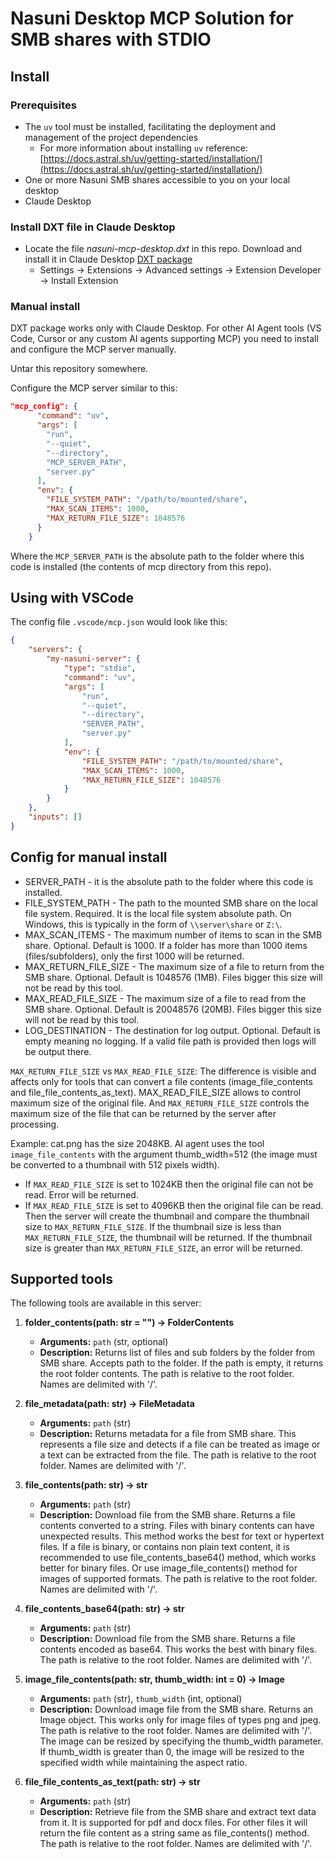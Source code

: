 # Nasuni Desktop MCP Solution for SMB shares with STDIO

## Install

### Prerequisites

* The `uv` tool must be installed, facilitating the deployment and management of the project dependencies
	* For more information about installing `uv` reference: [https://docs.astral.sh/uv/getting-started/installation/](https://docs.astral.sh/uv/getting-started/installation/)
* One or more Nasuni SMB shares accessible to you on your local desktop
* Claude Desktop

### Install DXT file in Claude Desktop

* Locate the file *nasuni-mcp-desktop.dxt* in this repo. Download and install it in Claude Desktop [DXT package](nasuni-mcp-server.dxt)
	* Settings -> Extensions -> Advanced settings -> Extension Developer -> Install Extension

### Manual install

DXT package works only with Claude Desktop. For other AI Agent tools (VS Code, Cursor or any custom AI agents supporting MCP) you need to install and configure the MCP server manually.

Untar this repository somewhere.

Configure the MCP server similar to this:

```json
"mcp_config": {
      "command": "uv",
      "args": [
        "run", 
        "--quiet",
        "--directory",
        "MCP_SERVER_PATH",
        "server.py"
      ],
      "env": {
        "FILE_SYSTEM_PATH": "/path/to/mounted/share",
        "MAX_SCAN_ITEMS": 1000,
        "MAX_RETURN_FILE_SIZE": 1048576
      }
    }
```

Where the `MCP_SERVER_PATH` is the absolute path to the folder where this code is installed (the contents of mcp directory from this repo).

## Using with VSCode

The config file `.vscode/mcp.json` would look like this:

```json
{
	"servers": {
		"my-nasuni-server": {
			"type": "stdio",
			"command": "uv",
			"args": [
				"run",
				"--quiet",
				"--directory",
				"SERVER_PATH",
				"server.py"
			],
			"env": {
				"FILE_SYSTEM_PATH": "/path/to/mounted/share",
				"MAX_SCAN_ITEMS": 1000,
				"MAX_RETURN_FILE_SIZE": 1048576
			}
		}
	},
	"inputs": []
}
```

## Config for manual install

- SERVER_PATH - it is the absolute path to the folder where this code is installed.
- FILE_SYSTEM_PATH - The path to the mounted SMB share on the local file system. Required. It is the local file system absolute path. On Windows, this is typically in the form of `\\server\share` or `Z:\`.
- MAX_SCAN_ITEMS - The maximum number of items to scan in the SMB share. Optional. Default is 1000. If a folder has more than 1000 items (files/subfolders), only the first 1000 will be returned.
- MAX_RETURN_FILE_SIZE - The maximum size of a file to return from the SMB share. Optional. Default is 1048576 (1MB). Files bigger this size will not be read by this tool.
- MAX_READ_FILE_SIZE - The maximum size of a file to read from the SMB share. Optional. Default is 20048576 (20MB). Files bigger this size will not be read by this tool. 
- LOG_DESTINATION - The destination for log output. Optional. Default is empty meaning no logging. If a valid file path is provided then logs will be output there.

`MAX_RETURN_FILE_SIZE` vs `MAX_READ_FILE_SIZE`: The difference is visible and affects only for tools that can convert a file contents (image_file_contents and file_file_contents_as_text). MAX_READ_FILE_SIZE allows to control maximum size of the original file. And `MAX_RETURN_FILE_SIZE` controls the maximum size of the file that can be returned by the server after processing.

Example: cat.png has the size 2048KB. AI agent uses the tool `image_file_contents` with the argument thumb_width=512 (the image must be converted to a thumbnail with 512 pixels width). 
- If `MAX_READ_FILE_SIZE` is set to 1024KB then the original file can not be read. Error will be returned.
- If `MAX_READ_FILE_SIZE` is set to 4096KB then the original file can be read. Then the server will create the thumbnail and compare the thumbnail size to `MAX_RETURN_FILE_SIZE`. If the thumbnail size is less than `MAX_RETURN_FILE_SIZE`, the thumbnail will be returned. If the thumbnail size is greater than `MAX_RETURN_FILE_SIZE`, an error will be returned.

## Supported tools


The following tools are available in this server:

1. **folder_contents(path: str = "") -> FolderContents**
	- **Arguments:** `path` (str, optional)
	- **Description:** Returns list of files and sub folders by the folder from SMB share. Accepts path to the folder. If the path is empty, it returns the root folder contents. The path is relative to the root folder. Names are delimited with '/'.

2. **file_metadata(path: str) -> FileMetadata**
	- **Arguments:** `path` (str)
	- **Description:** Returns metadata for a file from SMB share. This represents a file size and detects if a file can be treated as image or a text can be extracted from the file. The path is relative to the root folder. Names are delimited with '/'.

3. **file_contents(path: str) -> str**
	- **Arguments:** `path` (str)
	- **Description:** Download file from the SMB share. Returns a file contents converted to a string. Files with binary contents can have unexpected results. This method works the best for text or hypertext files. If a file is binary, or contains non plain text content, it is recommended to use file_contents_base64() method, which works better for binary files. Or use image_file_contents() method for images of supported formats. The path is relative to the root folder. Names are delimited with '/'.

4. **file_contents_base64(path: str) -> str**
	- **Arguments:** `path` (str)
	- **Description:** Download file from the SMB share. Returns a file contents encoded as base64. This works the best with binary files. The path is relative to the root folder. Names are delimited with '/'.

5. **image_file_contents(path: str, thumb_width: int = 0) -> Image**
	- **Arguments:** `path` (str), `thumb_width` (int, optional)
	- **Description:** Download image file from the SMB share. Returns an Image object. This works only for image files of types png and jpeg. The path is relative to the root folder. Names are delimited with '/'. The image can be resized by specifying the thumb_width parameter. If thumb_width is greater than 0, the image will be resized to the specified width while maintaining the aspect ratio.

6. **file_file_contents_as_text(path: str) -> str**
	- **Arguments:** `path` (str)
	- **Description:** Retrieve file from the SMB share and extract text data from it. It is supported for pdf and docx files. For other files it will return the file content as a string same as file_contents() method. The path is relative to the root folder. Names are delimited with '/'.
